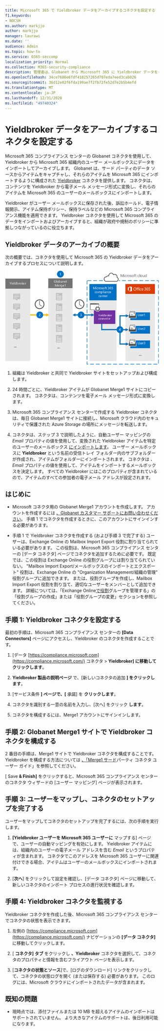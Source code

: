 ```yaml
---
title: Microsoft 365 で Yieldbroker データをアーカイブするコネクタを設定する
f1.keywords:
- NOCSH
ms.author: markjjo
author: markjjo
manager: laurawi
ms.date: ''
audience: Admin
ms.topic: how-to
ms.service: O365-seccomp
localization_priority: Normal
ms.collection: M365-security-compliance
description: 管理者は、Globanet から Microsoft 365 に Yieldbroker データをインポートしてアーカイブするコネクタを設定できます。 このコネクタを使用すると、Microsoft 365 のサード パーティのデータ ソースからデータをアーカイブできます。 このデータをアーカイブした後、法的情報保留、コンテンツ検索、アイテム保持ポリシーなどのコンプライアンス機能を使用して、サード パーティのデータを管理できます。
ms.openlocfilehash: 34ce7686e6fdf418257265d707eda7eed3cab026
ms.sourcegitcommit: 36d12e02f6fda199ae7f2fb72fe52d7e2b5b4efd
ms.translationtype: MT
ms.contentlocale: ja-JP
ms.lasthandoff: 12/31/2020
ms.locfileid: "49740324"
---
```

# <a name="set-up-a-connector-to-archive-yieldbroker-data"></a>Yieldbroker データをアーカイブするコネクタを設定する

Microsoft 365 コンプライアンス センターの Globanet コネクタを使用して、Yieldbroker から Microsoft 365 組織内のユーザー メールボックスにデータをインポートしてアーカイブします。 Globanet は、サード パーティのデータ ソースからアイテムをキャプチャし、それらのアイテムを Microsoft 365 にインポートするように構成された [Yieldbroker](https://globanet.com/yieldbroker/) コネクタを提供します。 コネクタは、コンテンツを Yieldbroker から電子メール メッセージ形式に変換し、それらのアイテムを Microsoft 365 のユーザーのメールボックスにインポートします。

Yieldbroker がユーザー メールボックスに保存された後、訴訟ホールド、電子情報開示、アイテム保持ポリシー、保持ラベルなどの Microsoft 365 コンプライアンス機能を適用できます。 Yieldbroker コネクタを使用して Microsoft 365 のデータをインポートおよびアーカイブすると、組織が政府や規制のポリシーに準拠しつながっているのに役立ちます。

## <a name="overview-of-archiving-yieldbroker-data"></a>Yieldbroker データのアーカイブの概要

次の概要では、コネクタを使用して Microsoft 365 の Yieldbroker データをアーカイブするプロセスについて説明します。

![Yieldbroker データのアーカイブ ワークフロー](../media/YieldbrokerConnectorWorkflow.png)

1. 組織は Yieldbroker と共同で Yieldbroker サイトをセットアップおよび構成します。

2. 24 時間ごとに、Yieldbroker アイテムが Globanet Merge1 サイトにコピーされます。 コネクタは、コンテンツを電子メール メッセージ形式に変換します。

3. Microsoft 365 コンプライアンス センターで作成する Yieldbroker コネクタは、毎日 Globanet Merge1 サイトに接続し、Microsoft クラウド内のセキュリティで保護された Azure Storage の場所にメッセージを転送します。

4. コネクタは、ステップ 3 で説明したように、自動ユーザー マッピングの *Email* プロパティの値を使用して、変換された Yieldbroker アイテムを特定のユーザーのメールボックス [にインポートします](#step-3-map-users-and-complete-the-connector-setup)。 ユーザー メールボックスに **Yieldbroker** という名前の受信トレイ フォルダー内のサブフォルダーが作成され、アイテムがフォルダーにインポートされます。 コネクタは *、Email* プロパティの値を使用して、アイテムをインポートするメールボックスを決定します。 すべての Yieldbroker にはこのプロパティが含まれているので、アイテムのすべての参加者の電子メール アドレスが設定されます。

## <a name="before-you-begin"></a>はじめに

- Microsoft コネクタ用の Globanet Merge1 アカウントを作成します。 アカウントを作成するには [、Globanet カスタマー サポートにお問い合わせください](https://globanet.com/contact-us/)。 手順 1 でコネクタを作成するときに、このアカウントにサインインする必要があります。

- 手順 1 で Yieldbroker コネクタを作成する (および手順 3 で完了する) ユーザーは、Exchange Online の Mailbox Import Export 役割に割り当てられている必要があります。 この役割は、Microsoft 365 コンプライアンス センターの [データ コネクタ] ページでコネクタを追加するために必要です。 既定では、この役割は Exchange Online の役割グループには割り当てられていない。 "Mailbox Import Export/メールボックスのインポートとエクスポート" 役割は、Exchange Online の "Organization Management/組織の管理" 役割グループに追加できます。 または、役割グループを作成し、Mailbox Import Export 役割を割り当て、適切なユーザーをメンバーとして追加できます。 詳細については、「Exchange Online[で役割](https://docs.microsoft.com/Exchange/permissions-exo/role-groups#create-role-groups)グループ[](https://docs.microsoft.com/Exchange/permissions-exo/role-groups#modify-role-groups)を管理する」の「役割グループの作成」または「役割グループの変更」セクションを参照してください。

## <a name="step-1-set-up-the-yieldbroker-connector"></a>手順 1: Yieldbroker コネクタを設定する

最初の手順は、Microsoft 365 コンプライアンス センターの **[Data Connectors]** ページにアクセスし、Yieldbroker のコネクタを作成することです。

1. [データ [https://compliance.microsoft.com](https://compliance.microsoft.com/) コネクタ &gt; **Yieldbroker] に移動してクリックします**。

2. **Yieldbroker 製品の説明ページ** で、[新しいコネクタの追加 **] をクリックします**。

3. [サービス条件 **] ページで、[** 承諾] を **クリックします**。

4. コネクタを識別する一意の名前を入力し、[次へ] をクリック **します**。

5. コネクタを構成するには、Merge1 アカウントにサインインします。

## <a name="step-2-configure-the-yieldbroker-connector-on-the-globanet-merge1-site"></a>手順 2: Globanet Merge1 サイトで Yieldbroker コネクタを構成する

2 番目の手順は、Merge1 サイトで Yieldbroker コネクタを構成することです。 Yieldbroker を構成する方法については [、「Merge1 サード](https://docs.ms.merge1.globanetportal.com/Merge1%20Third-Party%20Connectors%20Yieldbroker%20User%20Guide%20.pdf)パーティ コネクタ ユーザー ガイド」を参照してください。

[ Save **& Finish]** をクリックすると、Microsoft 365 コンプライアンス センターのコネクタ ウィザードの [ユーザー マッピング] ページが表示されます。

## <a name="step-3-map-users-and-complete-the-connector-setup"></a>手順 3: ユーザーをマップし、コネクタのセットアップを完了する

ユーザーをマップしてコネクタのセットアップを完了するには、次の手順を実行します。

1. **[Yieldbroker ユーザーを Microsoft 365 ユーザーに** マップする] ページで、ユーザーの自動マッピングを有効にします。 Yieldbroker アイテムには、組織内のユーザーの電子メール アドレスを含む *Email* というプロパティが含まれます。 コネクタでこのアドレスを Microsoft 365 ユーザーに関連付けできる場合、アイテムはユーザーのメールボックスにインポートされます。

2. [**次へ**] をクリックして設定を確認し、[データ コネクタ] ページに移動して、新しいコネクタのインポート プロセスの進行状況を確認します。

## <a name="step-4-monitor-the-yieldbroker-connector"></a>手順 4: Yieldbroker コネクタを監視する

Yieldbroker コネクタを作成した後、Microsoft 365 コンプライアンス センターでコネクタの状態を表示できます。

1. 左側の [https://compliance.microsoft.com](https://compliance.microsoft.com/) ナビゲーションの **[データ コネクタ]** に移動してクリックします。

2. [ **コネクタ] タブ** をクリックし **、Yieldbroker** コネクタを選択して、コネクタのプロパティと情報を含むフライアウト ページを表示します。

3. [**コネクタの状態とソース**]で、[ログのダウンロード] リンクをクリックして、コネクタの状態ログを開く (または保存する) 必要があります。 このログには、Microsoft クラウドにインポートされたデータが含まれます。

## <a name="known-issues"></a>既知の問題

- 現時点では、添付ファイルまたは 10 MB を超えるアイテムのインポートはサポートされていません。 より大きなアイテムのサポートは、後日利用可能になります。
